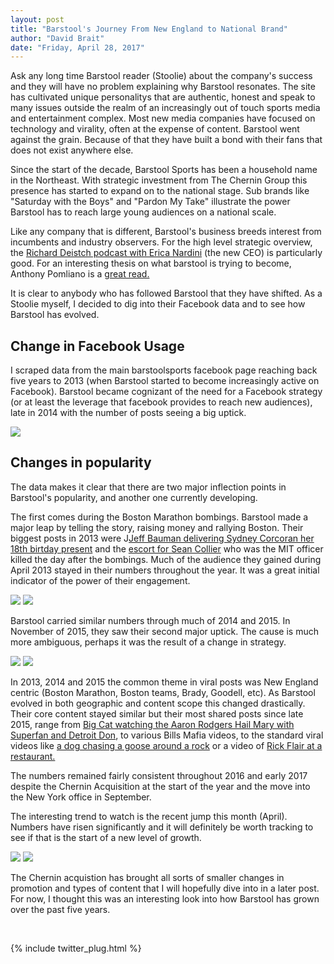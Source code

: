 ```yaml
---
layout: post
title: "Barstool's Journey From New England to National Brand"
author: "David Brait"
date: "Friday, April 28, 2017"
---
```


Ask any long time Barstool reader (Stoolie) about the company's success and they will have no problem explaining why Barstool resonates.  The site has cultivated unique personalitys that are authentic, honest and speak to many issues outside the realm of an increasingly out of touch sports media and entertainment complex.  Most new media companies have focused on technology and virality, often at the expense of content. Barstool went against the grain.  Because of that they have built a bond with their fans that does not exist anywhere else.

Since the start of the decade, Barstool Sports has been a household name in the Northeast.  With strategic investment from The Chernin Group this presence has started to expand on to the national stage. Sub brands like "Saturday with the Boys" and "Pardon My Take" illustrate the power Barstool has to reach large young audiences on a national scale.

Like any company that is different, Barstool's business breeds interest from incumbents and industry observers. For the high level strategic overview, the  <a href="https://www.facebook.com/RichardDeitsch/posts/1328831270511252">Richard Deistch podcast with Erica Nardini</a> (the new CEO) is particularly good.  For an interesting thesis on what barstool is trying to become, Anthony Pomliano is a <a href="https://medium.com/@apompliano/dave-portnoy-and-barstool-sports-secret-billion-dollar-plan-bb002ba429a7">great read.</a>

It is clear to anybody who has followed Barstool that they have shifted.  As a Stoolie myself, I decided to dig into their Facebook data and to see how Barstool has evolved.

## Change in Facebook Usage

I scraped data from the main barstoolsports facebook page reaching back five years to 2013 (when Barstool started to become increasingly active on Facebook).  Barstool became cognizant of the need for a Facebook strategy (or at least the leverage that facebook provides to reach new audiences), late in 2014 with the number of posts seeing a big uptick.

<img src="{{dbrait.github.io}}/img/2013-present.png">

## Changes in popularity

The data makes it clear that there are two major inflection points in Barstool's popularity, and another one currently developing.

The first comes during the Boston Marathon bombings.  Barstool made a major leap by telling the story, raising money and rallying Boston.  Their biggest posts in 2013 were J<a href="https://www.facebook.com/barstoolsports/photos/a.352575592501.188647.348156187501/10151640240762502/?type=3&theater">Jeff Bauman delivering Sydney Corcoran her 18th birtday present</a> and the  <a href="https://www.facebook.com/barstoolsports/photos/a.352575592501.188647.348156187501/10151635290102502/?type=3&theater">escort for Sean Collier</a> who was the MIT officer killed the day after the bombings.  Much of the audience they gained during April 2013 stayed in their numbers throughout the year.  It was a great initial indicator of the power of their engagement.  

<img src ="{{dbrait.github.io}}/img/2013-present.png">
<img src="{{dbrait.github.io}}/img/med_shares_2013.png">

Barstool carried similar numbers through much of 2014 and 2015.  In November of 2015, they saw their second major uptick.  The cause is much more ambiguous, perhaps it was the result of a change in strategy. 

<img src="{{dbrait.github.io}}/img/med_shares_2015.png">
<img src="{{dbrait.github.io}}/img/avg_shares_2015.png">

In 2013, 2014 and 2015 the common theme in viral posts was New England centric (Boston Marathon, Boston teams, Brady, Goodell, etc).  As Barstool evolved in both geographic and content scope this changed drastically.  Their core content stayed similar but their most shared posts since late 2015, range from <a href="https://www.facebook.com/barstoolsports/videos/10153832862622502/">Big Cat watching the Aaron Rodgers Hail Mary with Superfan and Detroit Don</a>, to various Bills Mafia videos, to the standard viral videos like  <a href="https://www.facebook.com/barstoolsports/videos/10154656453582502/">a dog chasing a goose around a rock</a> or a video of <a href="https://www.facebook.com/barstoolsports/videos/10154574992232502/">Rick Flair at a restaurant.</a>

The numbers remained fairly consistent throughout 2016 and early 2017 despite the Chernin Acquisition at the start of the year and the move into the New York office in September.

The interesting trend to watch is the recent jump this month (April).  Numbers have risen significantly and it will definitely be worth tracking to see if that is the start of a new level of growth.

<img src="{{dbrait.github.io}}/img/avg_shares_1617.png">
<img src="{{dbrait.github.io}}/img/med_shares_1617.png">

The Chernin acquistion has brought all sorts of smaller changes in promotion and types of content that I will hopefully dive into in a later post.  For now, I thought this was an interesting look into how Barstool has grown over the past five years.

&nbsp;

{% include twitter_plug.html %}
